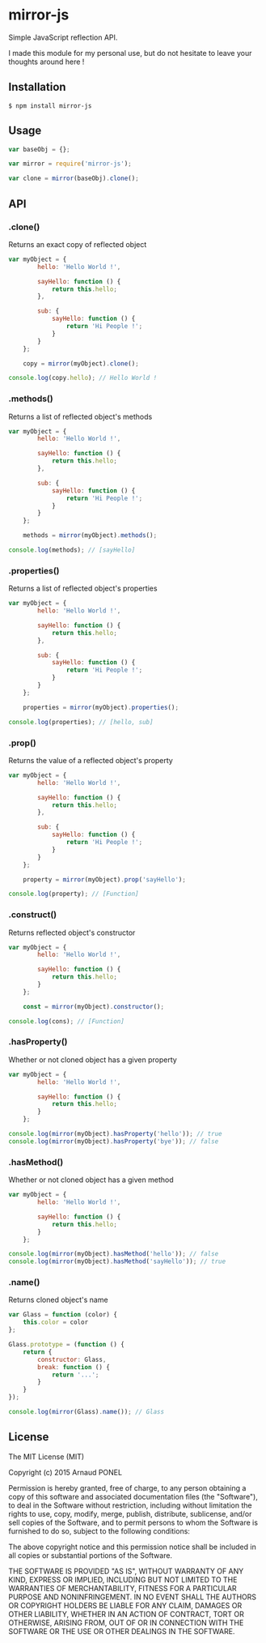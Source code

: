 # mirror-js

Simple JavaScript reflection API.

I made this module for my personal use, but do not hesitate to leave your thoughts around here !

## Installation

    $ npm install mirror-js

## Usage

```javascript
var baseObj = {};

var mirror = require('mirror-js');

var clone = mirror(baseObj).clone();
```

## API

### .clone()

Returns an exact copy of reflected object
    
```javascript
var myObject = {
        hello: 'Hello World !',

        sayHello: function () {
            return this.hello;
        },

        sub: {
            sayHello: function () {
                return 'Hi People !';
            }
        }
    };

    copy = mirror(myObject).clone();

console.log(copy.hello); // Hello World !
```

### .methods()

Returns a list of reflected object's methods

```javascript
var myObject = {
        hello: 'Hello World !',

        sayHello: function () {
            return this.hello;
        },

        sub: {
            sayHello: function () {
                return 'Hi People !';
            }
        }
    };

    methods = mirror(myObject).methods();

console.log(methods); // [sayHello]
```

### .properties()

Returns a list of reflected object's properties

```javascript
var myObject = {
        hello: 'Hello World !',

        sayHello: function () {
            return this.hello;
        },

        sub: {
            sayHello: function () {
                return 'Hi People !';
            }
        }
    };

    properties = mirror(myObject).properties();

console.log(properties); // [hello, sub]
```

### .prop()

Returns the value of a reflected object's property

```javascript
var myObject = {
        hello: 'Hello World !',

        sayHello: function () {
            return this.hello;
        },

        sub: {
            sayHello: function () {
                return 'Hi People !';
            }
        }
    };

    property = mirror(myObject).prop('sayHello'); 

console.log(property); // [Function]
```

### .construct()

Returns reflected object's constructor

```javascript
var myObject = {
        hello: 'Hello World !',

        sayHello: function () {
            return this.hello;
        }
    };

    const = mirror(myObject).constructor(); 

console.log(cons); // [Function]
```

### .hasProperty()

Whether or not cloned object has a given property

```javascript
var myObject = {
        hello: 'Hello World !',

        sayHello: function () {
            return this.hello;
        }
    }; 

console.log(mirror(myObject).hasProperty('hello')); // true
console.log(mirror(myObject).hasProperty('bye')); // false
```

### .hasMethod()

Whether or not cloned object has a given method

```javascript
var myObject = {
        hello: 'Hello World !',

        sayHello: function () {
            return this.hello;
        }
    }; 

console.log(mirror(myObject).hasMethod('hello')); // false
console.log(mirror(myObject).hasMethod('sayHello')); // true
```

### .name()

Returns cloned object's name

```javascript
var Glass = function (color) {
    this.color = color
};

Glass.prototype = (function () {
    return {
        constructor: Glass,
        break: function () {
            return '...';
        }
    }
});

console.log(mirror(Glass).name()); // Glass
```

## License

The MIT License (MIT)

Copyright (c) 2015 Arnaud PONEL

Permission is hereby granted, free of charge, to any person obtaining a copy
of this software and associated documentation files (the "Software"), to deal
in the Software without restriction, including without limitation the rights
to use, copy, modify, merge, publish, distribute, sublicense, and/or sell
copies of the Software, and to permit persons to whom the Software is
furnished to do so, subject to the following conditions:

The above copyright notice and this permission notice shall be included in all
copies or substantial portions of the Software.

THE SOFTWARE IS PROVIDED "AS IS", WITHOUT WARRANTY OF ANY KIND, EXPRESS OR
IMPLIED, INCLUDING BUT NOT LIMITED TO THE WARRANTIES OF MERCHANTABILITY,
FITNESS FOR A PARTICULAR PURPOSE AND NONINFRINGEMENT. IN NO EVENT SHALL THE
AUTHORS OR COPYRIGHT HOLDERS BE LIABLE FOR ANY CLAIM, DAMAGES OR OTHER
LIABILITY, WHETHER IN AN ACTION OF CONTRACT, TORT OR OTHERWISE, ARISING FROM,
OUT OF OR IN CONNECTION WITH THE SOFTWARE OR THE USE OR OTHER DEALINGS IN THE
SOFTWARE.
